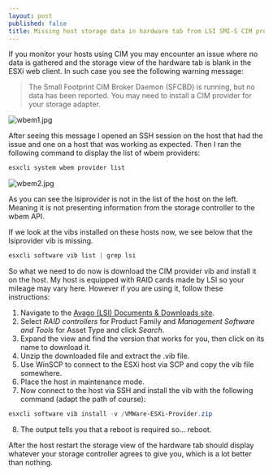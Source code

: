 ```yaml
---
layout: post
published: false
title: Missing host storage data in hardware tab from LSI SMI-S CIM provider
---
```

If you monitor your hosts using CIM you may encounter an issue where no data is gathered and the storage view of the hardware tab is blank in the ESXi web client. In such case you see the following warning message:

> The Small Footprint CIM Broker Daemon (SFCBD) is running, but no data has been reported. You may need to install a CIM provider for your storage adapter.

![wbem1.jpg]({{site.baseurl}}/img/wbem1.jpg)

After seeing this message I opened an SSH session on the host that had the issue and one on a host that was working as expected. Then I ran the following command to display the list of wbem providers:

```powershell
esxcli system wbem provider list
```

![wbem2.jpg]({{site.baseurl}}/img/wbem2.jpg)

As you can see the lsiprovider is not in the list of the host on the left. Meaning it is not presenting information from the storage controller to the wbem API.

If we look at the vibs installed on these hosts now, we see below that the lsiprovider vib is missing.

```powershell
esxcli software vib list | grep lsi
```

So what we need to do now is download the CIM provider vib and install it on the host. My host is equipped with RAID cards made by LSI so your mileage may vary here. However if you are using it, follow these instructions:

1. Navigate to the [Avago (LSI) Documents & Downloads site](https://www.broadcom.com/support/download-search).
2. Select _RAID controllers_ for Product Family and _Management Software and Tools_ for Asset Type and click _Search_.
3. Expand the view and find the version that works for you, then click on its name to download it.
4. Unzip the downloaded file and extract the .vib file.
5. Use WinSCP to connect to the ESXi host via SCP and copy the vib file somewhere.
6. Place the host in maintenance mode.
7. Now connect to the host via SSH and install the vib with the following command (adapt the path of course):

```Powershell
esxcli software vib install -v /VMWare-ESXi-Provider.zip
```

8. The output tells you that a reboot is required so... reboot.

After the host restart the storage view of the hardware tab should display whatever your storage controller agrees to give you, which is a lot better than nothing.